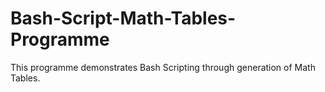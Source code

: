 # Bash-Script-Math-Tables-Programme
This programme demonstrates Bash Scripting through generation of Math Tables.
